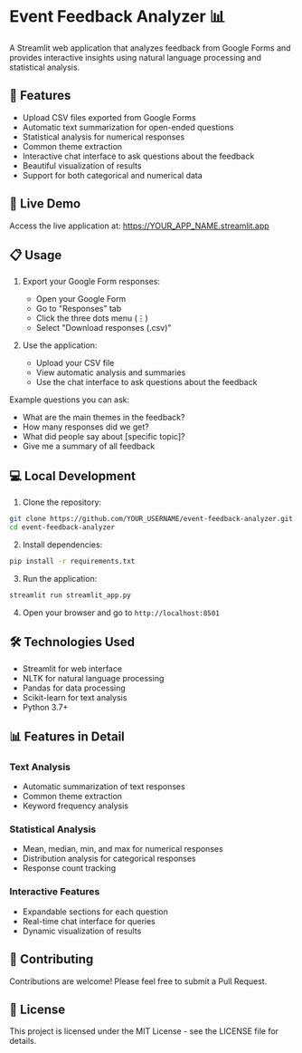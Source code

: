# Event Feedback Analyzer 📊

A Streamlit web application that analyzes feedback from Google Forms and provides interactive insights using natural language processing and statistical analysis.

## 🌟 Features

- Upload CSV files exported from Google Forms
- Automatic text summarization for open-ended questions
- Statistical analysis for numerical responses
- Common theme extraction
- Interactive chat interface to ask questions about the feedback
- Beautiful visualization of results
- Support for both categorical and numerical data

## 🚀 Live Demo

Access the live application at: https://YOUR_APP_NAME.streamlit.app

## 📋 Usage

1. Export your Google Form responses:
   - Open your Google Form
   - Go to "Responses" tab
   - Click the three dots menu (⋮)
   - Select "Download responses (.csv)"

2. Use the application:
   - Upload your CSV file
   - View automatic analysis and summaries
   - Use the chat interface to ask questions about the feedback

Example questions you can ask:
- What are the main themes in the feedback?
- How many responses did we get?
- What did people say about [specific topic]?
- Give me a summary of all feedback

## 💻 Local Development

1. Clone the repository:
```bash
git clone https://github.com/YOUR_USERNAME/event-feedback-analyzer.git
cd event-feedback-analyzer
```

2. Install dependencies:
```bash
pip install -r requirements.txt
```

3. Run the application:
```bash
streamlit run streamlit_app.py
```

4. Open your browser and go to `http://localhost:8501`

## 🛠️ Technologies Used

- Streamlit for web interface
- NLTK for natural language processing
- Pandas for data processing
- Scikit-learn for text analysis
- Python 3.7+

## 📊 Features in Detail

### Text Analysis
- Automatic summarization of text responses
- Common theme extraction
- Keyword frequency analysis

### Statistical Analysis
- Mean, median, min, and max for numerical responses
- Distribution analysis for categorical responses
- Response count tracking

### Interactive Features
- Expandable sections for each question
- Real-time chat interface for queries
- Dynamic visualization of results

## 🤝 Contributing

Contributions are welcome! Please feel free to submit a Pull Request.

## 📝 License

This project is licensed under the MIT License - see the LICENSE file for details. 